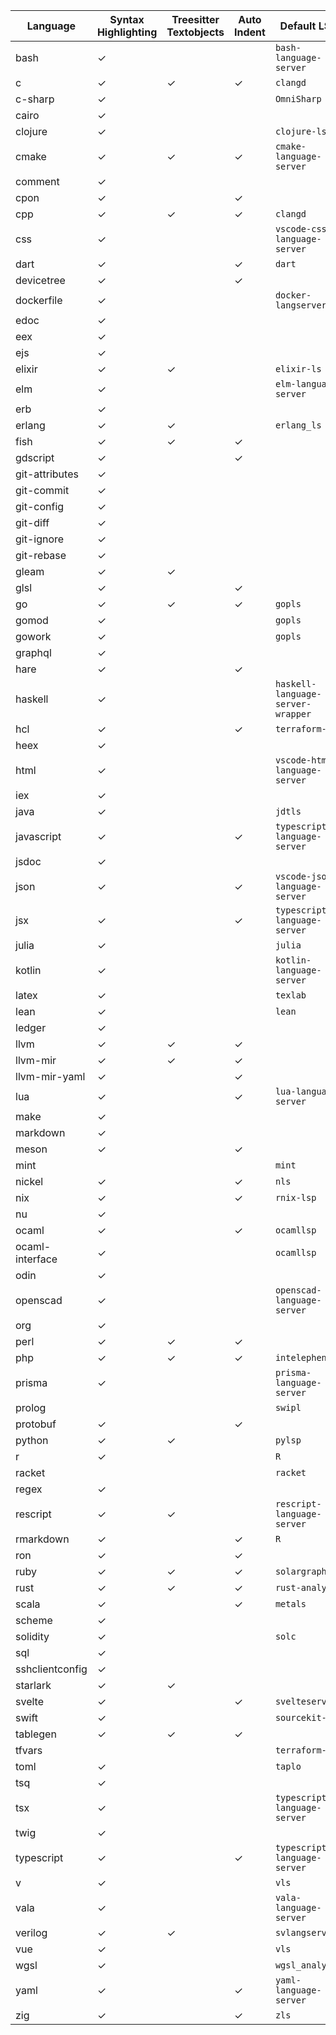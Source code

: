 | Language | Syntax Highlighting | Treesitter Textobjects | Auto Indent | Default LSP |
| --- | --- | --- | --- | --- |
| bash | ✓ |  |  | `bash-language-server` |
| c | ✓ | ✓ | ✓ | `clangd` |
| c-sharp | ✓ |  |  | `OmniSharp` |
| cairo | ✓ |  |  |  |
| clojure | ✓ |  |  | `clojure-lsp` |
| cmake | ✓ | ✓ | ✓ | `cmake-language-server` |
| comment | ✓ |  |  |  |
| cpon | ✓ |  | ✓ |  |
| cpp | ✓ | ✓ | ✓ | `clangd` |
| css | ✓ |  |  | `vscode-css-language-server` |
| dart | ✓ |  | ✓ | `dart` |
| devicetree | ✓ |  | ✓ |  |
| dockerfile | ✓ |  |  | `docker-langserver` |
| edoc | ✓ |  |  |  |
| eex | ✓ |  |  |  |
| ejs | ✓ |  |  |  |
| elixir | ✓ | ✓ |  | `elixir-ls` |
| elm | ✓ |  |  | `elm-language-server` |
| erb | ✓ |  |  |  |
| erlang | ✓ | ✓ |  | `erlang_ls` |
| fish | ✓ | ✓ | ✓ |  |
| gdscript | ✓ |  | ✓ |  |
| git-attributes | ✓ |  |  |  |
| git-commit | ✓ |  |  |  |
| git-config | ✓ |  |  |  |
| git-diff | ✓ |  |  |  |
| git-ignore | ✓ |  |  |  |
| git-rebase | ✓ |  |  |  |
| gleam | ✓ | ✓ |  |  |
| glsl | ✓ |  | ✓ |  |
| go | ✓ | ✓ | ✓ | `gopls` |
| gomod | ✓ |  |  | `gopls` |
| gowork | ✓ |  |  | `gopls` |
| graphql | ✓ |  |  |  |
| hare | ✓ |  | ✓ |  |
| haskell | ✓ |  |  | `haskell-language-server-wrapper` |
| hcl | ✓ |  | ✓ | `terraform-ls` |
| heex | ✓ |  |  |  |
| html | ✓ |  |  | `vscode-html-language-server` |
| iex | ✓ |  |  |  |
| java | ✓ |  |  | `jdtls` |
| javascript | ✓ |  | ✓ | `typescript-language-server` |
| jsdoc | ✓ |  |  |  |
| json | ✓ |  | ✓ | `vscode-json-language-server` |
| jsx | ✓ |  | ✓ | `typescript-language-server` |
| julia | ✓ |  |  | `julia` |
| kotlin | ✓ |  |  | `kotlin-language-server` |
| latex | ✓ |  |  | `texlab` |
| lean | ✓ |  |  | `lean` |
| ledger | ✓ |  |  |  |
| llvm | ✓ | ✓ | ✓ |  |
| llvm-mir | ✓ | ✓ | ✓ |  |
| llvm-mir-yaml | ✓ |  | ✓ |  |
| lua | ✓ |  | ✓ | `lua-language-server` |
| make | ✓ |  |  |  |
| markdown | ✓ |  |  |  |
| meson | ✓ |  | ✓ |  |
| mint |  |  |  | `mint` |
| nickel | ✓ |  | ✓ | `nls` |
| nix | ✓ |  | ✓ | `rnix-lsp` |
| nu | ✓ |  |  |  |
| ocaml | ✓ |  | ✓ | `ocamllsp` |
| ocaml-interface | ✓ |  |  | `ocamllsp` |
| odin | ✓ |  |  |  |
| openscad | ✓ |  |  | `openscad-language-server` |
| org | ✓ |  |  |  |
| perl | ✓ | ✓ | ✓ |  |
| php | ✓ | ✓ | ✓ | `intelephense` |
| prisma | ✓ |  |  | `prisma-language-server` |
| prolog |  |  |  | `swipl` |
| protobuf | ✓ |  | ✓ |  |
| python | ✓ | ✓ |  | `pylsp` |
| r | ✓ |  |  | `R` |
| racket |  |  |  | `racket` |
| regex | ✓ |  |  |  |
| rescript | ✓ | ✓ |  | `rescript-language-server` |
| rmarkdown | ✓ |  | ✓ | `R` |
| ron | ✓ |  | ✓ |  |
| ruby | ✓ | ✓ | ✓ | `solargraph` |
| rust | ✓ | ✓ | ✓ | `rust-analyzer` |
| scala | ✓ |  | ✓ | `metals` |
| scheme | ✓ |  |  |  |
| solidity | ✓ |  |  | `solc` |
| sql | ✓ |  |  |  |
| sshclientconfig | ✓ |  |  |  |
| starlark | ✓ | ✓ |  |  |
| svelte | ✓ |  | ✓ | `svelteserver` |
| swift | ✓ |  |  | `sourcekit-lsp` |
| tablegen | ✓ | ✓ | ✓ |  |
| tfvars |  |  |  | `terraform-ls` |
| toml | ✓ |  |  | `taplo` |
| tsq | ✓ |  |  |  |
| tsx | ✓ |  |  | `typescript-language-server` |
| twig | ✓ |  |  |  |
| typescript | ✓ |  | ✓ | `typescript-language-server` |
| v | ✓ |  |  | `vls` |
| vala | ✓ |  |  | `vala-language-server` |
| verilog | ✓ | ✓ |  | `svlangserver` |
| vue | ✓ |  |  | `vls` |
| wgsl | ✓ |  |  | `wgsl_analyzer` |
| yaml | ✓ |  | ✓ | `yaml-language-server` |
| zig | ✓ |  | ✓ | `zls` |
